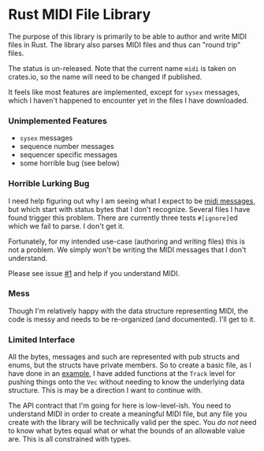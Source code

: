 # Rust MIDI File Library

The purpose of this library is primarily to be able to author and write MIDI files in Rust.
The library also parses MIDI files and thus can "round trip" files.

The status is un-released.
Note that the current name `midi` is taken on crates.io,
so the name will need to be changed if published.

It feels like most features are implemented, except for `sysex` messages,
which I haven't happened to encounter yet in the files I have downloaded.

### Unimplemented Features

- `sysex` messages
- sequence number messages
- sequencer specific messages
- some horrible bug (see below)

### Horrible Lurking Bug

I need help figuring out why I am seeing what I expect to be [midi messages],
but which start with status bytes that I don't recognize.
Several files I have found trigger this problem.
There are currently three tests `#[ignore]`ed which we fail to parse.
I don't get it.

Fortunately, for my intended use-case (authoring and writing files) this is not a problem.
We simply won't be writing the MIDI messages that I don't understand.

Please see issue [#1] and help if you understand MIDI.

[#1]: https://github.com/webern/midi/issues/1
[midi messages]: http://www.music.mcgill.ca/~ich/classes/mumt306/StandardMIDIfileformat.html#BMA1_

### Mess

Though I'm relatively happy with the data structure representing MIDI,
the code is messy and needs to be re-organized (and documented).
I'll get to it.

### Limited Interface

All the bytes, messages and such are represented with pub structs and enums,
but the structs have private members. 
So to create a basic file, as I have done in an [example], I have added functions at the `Track` 
level for pushing things onto the `Vec` without needing to know the underlying data structure.
This is may be a direction I want to continue with.

The API contract that I'm going for here is low-level-ish.
You need to understand MIDI in order to create a meaningful MIDI file,
but any file you create with the library will be technically valid per the spec.
You *do not* need to know what bytes equal what or what the bounds of an allowable value are.
This is all constrained with types.

[example]: https://github.com/webern/midi/blob/main/examples/main.rs